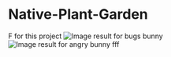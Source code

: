 # Native-Plant-Garden
F for this project
<img src="https://vignette.wikia.nocookie.net/uncyclopedia/images/2/26/Classic_bugsbunny.png/revision/latest?cb=20120707232041" alt="Image result for bugs bunny"/>
<img src="https://media.tenor.com/images/0eb462ba6545a914d579a30b350086da/tenor.gif" alt="Image result for angry bunny"/>
fff
